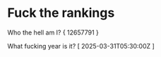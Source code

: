 # Fuck the rankings

Who the hell am I?
{ 12657791 }

What fucking year is it?
[ 2025-03-31T05:30:00Z ]
